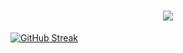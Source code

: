 <h1 align="center">
    <img src="https://readme-typing-svg.herokuapp.com/?font=Righteous&size=35&center=true&vCenter=true&width=500&height=70&duration=4000&lines=Hi+There!+👋;+I'm+Nicholas+Stone!;" />
</h1>


[![GitHub Streak](https://streak-stats.demolab.com?user=nstone213&theme=dracula&hide_border=true)](https://git.io/streak-stats)

